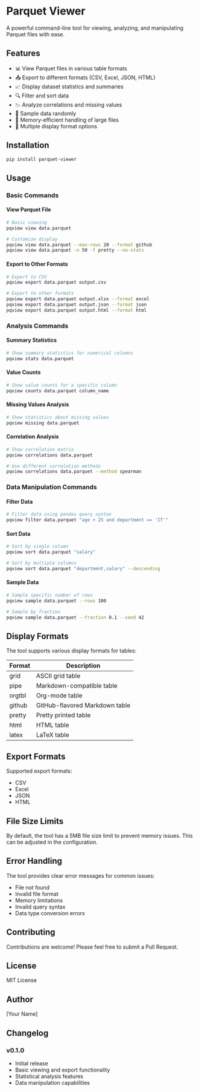 # Parquet Viewer

A powerful command-line tool for viewing, analyzing, and manipulating Parquet files with ease.

## Features

- 📊 View Parquet files in various table formats
- 📤 Export to different formats (CSV, Excel, JSON, HTML)
- 📈 Display dataset statistics and summaries
- 🔍 Filter and sort data
- 📉 Analyze correlations and missing values
- 🎲 Sample data randomly
- 💾 Memory-efficient handling of large files
- 🎨 Multiple display format options

## Installation

```bash
pip install parquet-viewer
```

## Usage

### Basic Commands

#### View Parquet File
```bash
# Basic viewing
pqview view data.parquet

# Customize display
pqview view data.parquet --max-rows 20 --format github
pqview view data.parquet -n 50 -f pretty --no-stats
```

#### Export to Other Formats
```bash
# Export to CSV
pqview export data.parquet output.csv

# Export to other formats
pqview export data.parquet output.xlsx --format excel
pqview export data.parquet output.json --format json
pqview export data.parquet output.html --format html
```

### Analysis Commands

#### Summary Statistics
```bash
# Show summary statistics for numerical columns
pqview stats data.parquet
```

#### Value Counts
```bash
# Show value counts for a specific column
pqview counts data.parquet column_name
```

#### Missing Values Analysis
```bash
# Show statistics about missing values
pqview missing data.parquet
```

#### Correlation Analysis
```bash
# Show correlation matrix
pqview correlations data.parquet

# Use different correlation methods
pqview correlations data.parquet --method spearman
```

### Data Manipulation Commands

#### Filter Data
```bash
# Filter data using pandas query syntax
pqview filter data.parquet "age > 25 and department == 'IT'"
```

#### Sort Data
```bash
# Sort by single column
pqview sort data.parquet "salary"

# Sort by multiple columns
pqview sort data.parquet "department,salary" --descending
```

#### Sample Data
```bash
# Sample specific number of rows
pqview sample data.parquet --rows 100

# Sample by fraction
pqview sample data.parquet --fraction 0.1 --seed 42
```

## Display Formats

The tool supports various display formats for tables:

| Format  | Description |
|---------|-------------|
| grid    | ASCII grid table |
| pipe    | Markdown-compatible table |
| orgtbl  | Org-mode table |
| github  | GitHub-flavored Markdown table |
| pretty  | Pretty printed table |
| html    | HTML table |
| latex   | LaTeX table |

## Export Formats

Supported export formats:
- CSV
- Excel
- JSON
- HTML

## File Size Limits

By default, the tool has a 5MB file size limit to prevent memory issues. This can be adjusted in the configuration.

## Error Handling

The tool provides clear error messages for common issues:
- File not found
- Invalid file format
- Memory limitations
- Invalid query syntax
- Data type conversion errors

## Contributing

Contributions are welcome! Please feel free to submit a Pull Request.

## License

MIT License

## Author

[Your Name]

## Changelog

### v0.1.0
- Initial release
- Basic viewing and export functionality
- Statistical analysis features
- Data manipulation capabilities